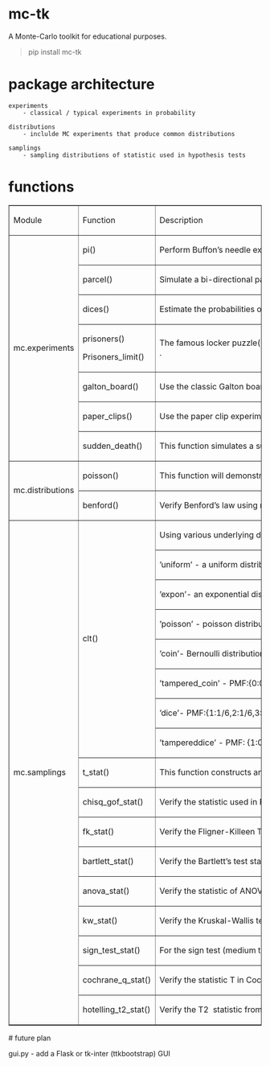 # mc-tk
A Monte-Carlo toolkit for educational purposes.

> pip install mc-tk

# package architecture

    experiments
        - classical / typical experiments in probability

    distributions 
        - inclulde MC experiments that produce common distributions

    samplings
        - sampling distributions of statistic used in hypothesis tests

# functions
<div>
<table border="1" cellspacing="0">
<tbody>
<tr>
<td width="166">
<p>Module</p>
</td>
<td width="170">
<p>Function</p>
</td>
<td width="512">
<p>Description</p>
</td>
</tr>
<tr>
<td rowspan="7" width="166">
<p>mc.experiments</p>
</td>
<td width="170">
<p>pi()</p>
</td>
<td width="512">
<p>Perform Buffon&rsquo;s needle experiment to estimate&nbsp;&pi; .</p>
</td>
</tr>
<tr>
<td width="170">
<p>parcel()</p>
</td>
<td width="512">
<p>Simulate&nbsp;a&nbsp;bi-directional&nbsp;parcel&nbsp;passing&nbsp;game.</p>
</td>
</tr>
<tr>
<td width="170">
<p>dices()</p>
</td>
<td width="512">
<p>Estimate&nbsp;the&nbsp;probabilities&nbsp;of&nbsp;various&nbsp;dice&nbsp;combinations.</p>
</td>
</tr>
<tr>
<td width="170">
<p>prisoners()</p>
<p>Prisoners_limit()</p>
</td>
<td width="512">
<p>The&nbsp;famous&nbsp;locker&nbsp;puzzle(100-prisoner&nbsp;quiz). This&nbsp;function&nbsp;will&nbsp;prove&nbsp;that&nbsp;the&nbsp;survival&nbsp;chance&nbsp;limit&nbsp;is&nbsp;1&minus;ln2 when&nbsp;n&nbsp;approaches&nbsp;+&infin; .</p>
</td>
</tr>
<tr>
<td width="170">
<p>galton_board()</p>
</td>
<td width="512">
<p>Use&nbsp;the&nbsp;classic&nbsp;Galton&nbsp;board&nbsp;experiment&nbsp;to&nbsp;produce&nbsp;a&nbsp;binomial&nbsp;distribution.</p>
</td>
</tr>
<tr>
<td width="170">
<p>paper_clips()</p>
</td>
<td width="512">
<p>Use&nbsp;the&nbsp;paper&nbsp;clip&nbsp;experiment&nbsp;to&nbsp;produce&nbsp;a&nbsp;Zipf&nbsp;distribution.</p>
</td>
</tr>
<tr>
<td width="170">
<p>sudden_death()</p>
</td>
<td width="512">
<p>This&nbsp;function&nbsp;simulates&nbsp;a&nbsp;sudden&nbsp;death&nbsp;game&nbsp;to&nbsp;produce the&nbsp;exponential&nbsp;distribution.</p>
</td>
</tr>
<tr>
<td rowspan="2" width="166">
<p>mc.distributions</p>
</td>
<td width="170">
<p>poisson()</p>
</td>
<td width="512">
<p>This&nbsp;function&nbsp;will&nbsp;demonstrate&nbsp;that&nbsp;Poisson&nbsp;is&nbsp;a&nbsp;limit&nbsp;distribution&nbsp;of b(n,p) when&nbsp;n&nbsp;is&nbsp;large, and&nbsp;p&nbsp;is&nbsp;small.</p>
</td>
</tr>
<tr>
<td width="170">
<p>benford()</p>
</td>
<td width="512">
<p>Verify&nbsp;Benford&rsquo;s&nbsp;law&nbsp;using&nbsp;real-life&nbsp;datasets, including&nbsp;the&nbsp;stock market&nbsp;data, international&nbsp;trade&nbsp;data, and&nbsp;the&nbsp;Fibonacci&nbsp;series.</p>
</td>
</tr>
<tr>
<td rowspan="17" width="166">
<p>mc.samplings</p>
</td>
<td rowspan="8" width="170">
<p>clt()</p>
</td>
<td width="512">
<p>Using&nbsp;various&nbsp;underlying&nbsp;distributions&nbsp;to&nbsp;verify&nbsp;the&nbsp;central&nbsp;limit&nbsp;&nbsp;theorem.&nbsp;This&nbsp;function&nbsp;provides&nbsp;the&nbsp;following&nbsp;underlying&nbsp;distributions.</p>
</td>
</tr>
<tr>
<td width="512">
<p>&rsquo;uniform&rsquo; - a&nbsp;uniform&nbsp;distribution&nbsp;U(-1,1).</p>
</td>
</tr>
<tr>
<td width="512">
<p>&rsquo;expon&rsquo;- an&nbsp;exponential distribution Expon(1).</p>
</td>
</tr>
<tr>
<td width="512">
<p>&rsquo;poisson&rsquo; - poisson&nbsp;distribution &pi;(1).</p>
</td>
</tr>
<tr>
<td width="512">
<p>&rsquo;coin&rsquo;- Bernoulli&nbsp;distribution&nbsp;with&nbsp;p&nbsp;= 0.5.</p>
</td>
</tr>
<tr>
<td width="512">
<p>&rsquo;tampered_coin&rsquo;&nbsp;- PMF:{0:0.2,1:0.8}, i.e., head&nbsp;more&nbsp;likely&nbsp;than&nbsp;tail.</p>
</td>
</tr>
<tr>
<td width="512">
<p>&rsquo;dice&rsquo;- PMF:{1:1/6,2:1/6,3:1/6,4:1/6,5:1/6,6:1/6}.</p>
</td>
</tr>
<tr>
<td width="512">
<p>&rsquo;tampereddice&rsquo; - PMF: {1:0.1,2:0.1,3:0.1,4:0.1,5:0.1,6:0.5},i.e.,&nbsp;6&nbsp;is&nbsp;more&nbsp;likely.</p>
</td>
</tr>
<tr>
<td width="170">
<p>t_stat()</p>
</td>
<td width="512">
<p>This&nbsp;function&nbsp;constructs&nbsp;an&nbsp;r.v. &nbsp;(random&nbsp;variable) following&nbsp;the t&nbsp;distribution.</p>
</td>
</tr>
<tr>
<td width="170">
<p>chisq_gof_stat()</p>
</td>
<td width="512">
<p>Verify&nbsp;the&nbsp;statistic&nbsp;used&nbsp;in&nbsp;Pearson&rsquo;s&nbsp;Chi-Square&nbsp;Goodness-of-Fit test&nbsp;follows&nbsp;the&nbsp;&chi;2 &nbsp;distribution.</p>
</td>
</tr>
<tr>
<td width="170">
<p>fk_stat()</p>
</td>
<td width="512">
<p>Verify&nbsp;the&nbsp;Fligner-Killeen&nbsp;Test&nbsp;statistic(FK) follows&nbsp;the&nbsp;&chi;2 &nbsp;distribution.</p>
</td>
</tr>
<tr>
<td width="170">
<p>bartlett_stat()</p>
</td>
<td width="512">
<p>Verify&nbsp;the&nbsp;Bartlett&rsquo;s&nbsp;test&nbsp;statistic&nbsp;follows&nbsp;the&nbsp;&chi;2 &nbsp;distribution.</p>
</td>
</tr>
<tr>
<td width="170">
<p>anova_stat()</p>
</td>
<td width="512">
<p>Verify&nbsp;the&nbsp;statistic&nbsp;of&nbsp;ANOVA&nbsp;follows&nbsp;the&nbsp;F&nbsp;distribution.</p>
</td>
</tr>
<tr>
<td width="170">
<p>kw_stat()</p>
</td>
<td width="512">
<p>Verify&nbsp;the&nbsp;Kruskal-Wallis&nbsp;test&nbsp;statistic&nbsp;(H) is&nbsp;a&nbsp;&chi;2 &nbsp;r.v.</p>
</td>
</tr>
<tr>
<td width="170">
<p>sign_test_stat()</p>
</td>
<td width="512">
<p>For&nbsp;the&nbsp;sign&nbsp;test&nbsp;(medium&nbsp;test), verify&nbsp;its&nbsp;N- and&nbsp;N+ statistics&nbsp;both follow&nbsp;b(n,1/2).</p>
</td>
</tr>
<tr>
<td width="170">
<p>cochrane_q_stat()</p>
</td>
<td width="512">
<p>Verify&nbsp;the&nbsp;statistic&nbsp;T&nbsp;in&nbsp;Cochrane-Q&nbsp;test&nbsp;follows&nbsp;the&nbsp;&chi;2&nbsp;distribution.</p>
</td>
</tr>
<tr>
<td width="170">
<p>hotelling_t2_stat()</p>
</td>
<td width="512">
<p>Verify&nbsp;the&nbsp;T2 &nbsp;statistic&nbsp;from&nbsp;two&nbsp;multivariate&nbsp;Gaussian&nbsp;populations follows&nbsp;the&nbsp;Hotelling&rsquo;s&nbsp;T2 &nbsp;distribution.</p>
</td>
</tr>
</tbody>
</table>
</div>
# future plan

gui.py - add a Flask or tk-inter (ttkbootstrap) GUI
